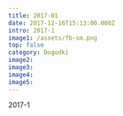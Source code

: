 ```yaml
---
title: 2017-01
date: 2017-12-16T15:13:00.000Z
intro: 2017-1
image1: /assets/fb-sm.png
top: false
category: Dogodki
image2:
image3:
image4:
image5:
---
```


2017-1

